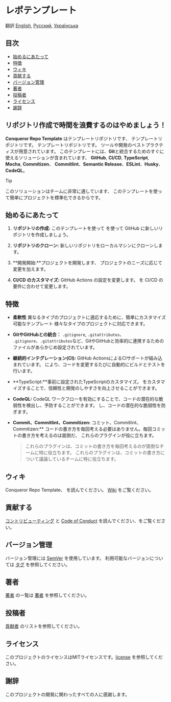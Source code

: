 # レポテンプレート

翻訳 [English](README.md), [Русский](README.ru.md), [Українська](README.ua.md)

## 目次

- [始めるにあたって](#始めるにあたって)
- [特徴](#特徴)
- [ウィキ](#ウィキ)
- [貢献する](#貢献する)
- [バージョン管理](#バージョン管理)
- [著者](#著者)
- [投稿者](#投稿者)
- [ライセンス](#ライセンス)
- [謝辞](#謝辞)

## **リポジトリ作成で時間を浪費するのはやめましょう！**

**Conqueror Repo Template** はテンプレートリポジトリです、
テンプレートリポジトリです。
テンプレートリポジトリです。
ツールや開発のベストプラクティスが用意されています。
このテンプレートには、**Git**と統合するためのすぐに使えるソリューションが含まれています、
**GitHub**, **CI/CD**, **TypeScript**, **Mocha**, **Commitizen**、
**Commitlint**、**Semantic Release**、**ESLint**、**Husky**、**CodeQL**。

> [!TIP]
> このソリューションはチームに非常に適しています、
> このテンプレートを使って簡単にプロジェクトを標準化できるからです。

## 始めるにあたって

1.  **リポジトリの作成:** このテンプレートを使って
    を使って GitHub に新しいリポジトリを作成しましょう。

1.  **リポジトリのクローン:** 新しいリポジトリをローカルマシンにクローンします。

1.  **開発開始:**プロジェクトを開発します、
    プロジェクトのニーズに応じて変更を加えます。

1.  **CI/CD のカスタマイズ:** GitHub Actions の設定を変更します。
    を CI/CD の要件に合わせて変更します。

## 特徴

-   **柔軟性** 異なるタイプのプロジェクトに適応するために、簡単にカスタマイズ可能なテンプレート
    様々なタイプのプロジェクトに対応できます。

-   **GitやGitHubとの統合：** `.gitignore`, `.gitattributes`、
    `.gitignore`、`.gitattributes`など、GitやGitHubと効率的に連携するためのファイルがあらかじめ設定されています。

-   **継続的インテグレーション(CI):** GitHub ActionsによるCIサポートが組み込まれています。
    により、コードを変更するたびに自動的にビルドとテストを行います。

-   **TypeScript:**事前に設定されたTypeScriptのカスタマイズ。
    をカスタマイズすることで、信頼性と開発のしやすさを向上させることができます。

-   **CodeQL:** CodeQL ワークフローを有効にすることで、コードの潜在的な脆弱性を検出し、予防することができます。
    し、コードの潜在的な脆弱性を防ぎます。

-   **Commit、Commitlint、Commitizen:** コミット、Commitlint、Commitizen:**
    コードの書き方を毎回考える必要はありません。毎回コミットの書き方を考えるのは面倒だ、
    これらのプラグインが役に立ちます。

      > これらのプラグインは、コミットの書き方を毎回考えるのが面倒なチームに特に役立ちます。
      > これらのプラグインは、コミットの書き方について議論しているチームに特に役立ちます。

## ウィキ

Conqueror Repo Template、
を読んでください。
[Wiki](https://github.com/Conqueror-Site-Builder/conqueror-repo-template/wiki)
をご覧ください。

## 貢献する

[コントリビューティング](CONTRIBUTING.md)
と [Code of Conduct](CODE_OF_CONDUCT.md) を読んでください、をご覧ください。

## バージョン管理

バージョン管理には [SemVer](https://semver.org) を使用しています。
利用可能なバージョンについては
[タグ](https://github.com/Conqueror-Site-Builder/conqueror-repo-template/tags)
を参照してください。

## 著者

[著者](AUTHORS.md) の一覧は [著者](AUTHORS.md) を参照してください。

## 投稿者

[貢献者](CONTRIBUTORS.md) のリストを参照してください。

## ライセンス

このプロジェクトのライセンスはMITライセンスです。[license](ライセンス) を参照してください。

## 謝辞

このプロジェクトの開発に関わったすべての人に感謝します。
